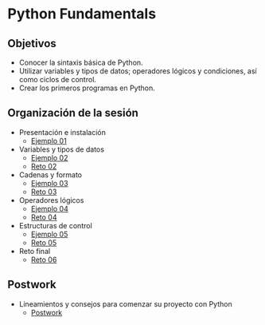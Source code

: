 # Python Fundamentals

## Objetivos

* Conocer la sintaxis básica de Python.
* Utilizar variables y tipos de datos; operadores lógicos y condiciones, así como ciclos de control.
* Crear los primeros programas en Python.

## Organización de la sesión

* Presentación e instalación
    * [Ejemplo 01](ejemplo01)
* Variables y tipos de datos
    * [Ejemplo 02](ejemplo02)
    * [Reto 02](reto02)
* Cadenas y formato
    * [Ejemplo 03](ejemplo03)
    * [Reto 03](reto03)
* Operadores lógicos
    * [Ejemplo 04](ejemplo04)
    * [Reto 04](reto04)
* Estructuras de control
    * [Ejemplo 05](ejemplo05)
    * [Reto 05](reto05)
* Reto final
    * [Reto 06](reto06)

## Postwork

* Lineamientos y consejos para comenzar su proyecto con Python
   *  [Postwork](postwork)



